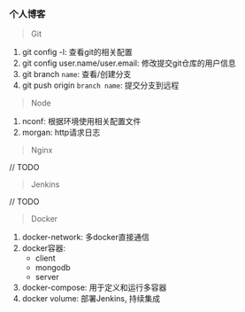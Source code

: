 ### 个人博客

> Git
1. git config -l: 查看git的相关配置
2. git config user.name/user.email: 修改提交git仓库的用户信息
3. git branch `name`: 查看/创建分支
4. git push origin `branch name`: 提交分支到远程

> Node
1. nconf: 根据环境使用相关配置文件
2. morgan: http请求日志

> Nginx

// TODO

> Jenkins

// TODO

> Docker
1. docker-network: 多docker直接通信
2. docker容器:
    - client
    - mongodb
    - server
3. docker-compose: 用于定义和运行多容器
4. docker volume: 部署Jenkins, 持续集成
